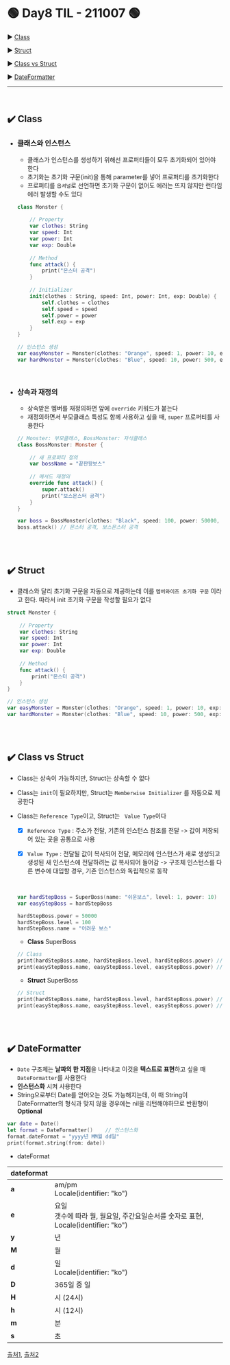 # 🟢 Day8 TIL - 211007 🟢

▶︎ [Class](#️-class)

▶︎ [Struct](#️-struct)

▶︎ [Class vs Struct](#️-class-vs-struct)

▶︎ [DateFormatter](#️-dateformatter)


***

<br>

## ✔️ Class

* ### 클래스와 인스턴스

  * 클래스가 인스턴스를 생성하기 위해선 프로퍼티들이 모두 초기화되어 있어야 한다
  * 초기화는 초기화 구문(init)을 통해 parameter를 넣어 프로퍼티를 초기화한다
  * 프로퍼티를 `옵셔널`로 선언하면 초기화 구문이 없어도 에러는 뜨지 않지만 런타임에러 발생할 수도 있다

  ```swift
  class Monster {
    
      // Property
      var clothes: String
      var speed: Int
      var power: Int
      var exp: Double
    
      // Method
      func attack() {
          print("몬스터 공격")
      }
    
      // Initializer
      init(clothes : String, speed: Int, power: Int, exp: Double) {
          self.clothes = clothes
          self.speed = speed
          self.power = power
          self.exp = exp
      }
  }
  
  // 인스턴스 생성
  var easyMonster = Monster(clothes: "Orange", speed: 1, power: 10, exp: 50.0)
  var hardMonster = Monster(clothes: "Blue", speed: 10, power: 500, exp: 10000)
  
  ```

  <br>

* ### 상속과 재정의

  * 상속받은 멤버를 재정의하면 앞에 `override` 키워드가 붙는다
  * 재정의하면서 부모클래스 특성도 함께 사용하고 싶을 때, `super` 프로퍼티를 사용한다

  ```swift
  // Monster: 부모클래스, BossMonster: 자식클래스
  class BossMonster: Monster {
    
      // 새 프로퍼티 정의
      var bossName = "끝판왕보스"
    
      // 메서드 재정의
      override func attack() {
          super.attack()
          print("보스몬스터 공격")	
      }
  }
  
  var boss = BossMonster(clothes: "Black", speed: 100, power: 50000, exp: 200000)
  boss.attack() // 몬스터 공격, 보스몬스터 공격
  ```

  <br>
  
  <br>

## ✔️ Struct

* 클래스와 달리 초기화 구문을 자동으로 제공하는데 이를 `멤버와이즈 초기화 구문` 이라고 한다. 따라서 init 초기화 구문을 작성할 필요가 없다

```swift
struct Monster {
  
    // Property
    var clothes: String
    var speed: Int
    var power: Int
    var exp: Double
  
    // Method
    func attack() {
        print("몬스터 공격")
    }
}

// 인스턴스 생성
var easyMonster = Monster(clothes: "Orange", speed: 1, power: 10, exp: 50.0)
var hardMonster = Monster(clothes: "Blue", speed: 10, power: 500, exp: 10000)
```

<br>

<br>

## ✔️ Class vs Struct ##

* Class는 상속이 가능하지만, Struct는 상속할 수 없다

* Class는 `init`이 필요하지만, Struct는 `Memberwise Initializer` 를 자동으로 제공한다

* Class는 `Reference Type`이고, Struct는 ` Value Type`이다

  - [x] `Reference Type` : 주소가 전달, 기존의 인스턴스 참조를 전달 -> 값이 저장되어 있는 곳을 공통으로 사용

  - [x] `Value Type` : 전달될 값이 복사되어 전달, 메모리에 인스턴스가 새로 생성되고 생성된 새 인스턴스에 전달하려는 값 복사되어 들어감 -> 구조체 인스턴스를 다른 변수에 대입할 경우, 기존 인스턴스와 독립적으로 동작

  <br>

  ```swift
  var hardStepBoss = SuperBoss(name: "쉬운보스", level: 1, power: 10)
  var easyStepBoss = hardStepBoss
  
  hardStepBoss.power = 50000
  hardStepBoss.level = 100
  hardStepBoss.name = "어려운 보스"
  ```

  * **Class** SuperBoss

  ```swift
  // Class
  print(hardStepBoss.name, hardStepBoss.level, hardStepBoss.power) // 어려운 보스 100 50000
  print(easyStepBoss.name, easyStepBoss.level, easyStepBoss.power) // 어려운 보스 100 50000
  ```
  
  * **Struct** SuperBoss
  
  ```swift
  // Struct
  print(hardStepBoss.name, hardStepBoss.level, hardStepBoss.power) // 어려운 보스 100 50000
  print(easyStepBoss.name, easyStepBoss.level, easyStepBoss.power) // 쉬운 보스 1 10
  ```

<br>

<br>

## ✔️ DateFormatter

* `Date` 구조체는 **날짜의 한 지점**을 나타내고 이것을 **텍스트로 표현**하고 싶을 때 `DateFormatter`를 사용한다
* **인스턴스화** 시켜 사용한다
* String으로부터 Date를 얻어오는 것도 가능해지는데, 이 때 String이 DateFormatter의 형식과 맞지 않을 경우에는 nil을 리턴해야하므로 반환형이 **Optional**

```swift
var date = Date()
let format = DateFormatter()	// 인스턴스화
format.dateFormat = "yyyy년 MM월 dd일"
print(format.string(from: date))
```

* dateFormat

| dateformat |                                                              |
| ---------- | ------------------------------------------------------------ |
| **a**      | am/pm<br>Locale(identifier: "ko")                            |
| **e**      | 요일<br>갯수에 따라 월, 월요일, 주간요일순서를 숫자로 표현, Locale(identifier: "ko") |
| **y**      | 년                                                           |
| **M**      | 월                                                           |
| **d**      | 일<br>Locale(identifier: "ko")                               |
| **D**      | 365일 중 일                                                  |
| **H**      | 시 (24시)                                                    |
| **h**      | 시 (12시)                                                    |
| **m**      | 분                                                           |
| **s**      | 초                                                           |

[출처1](https://medium.com/@Alpaca_iOSStudy/날짜-다루기-b008fa101da), [출처2](https://nsios.tistory.com/18)

<br>

<br>

<br>
